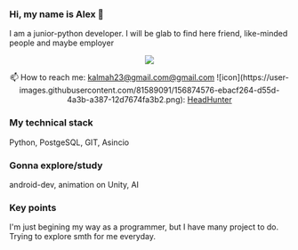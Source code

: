 ### Hi, my name is Alex 👋
I am a junior-python developer. I will be glab to find here friend, like-minded people and maybe employer

<p align='center'>
   <a href="https://t.me/Clamator">
       <img src="https://img.shields.io/badge/Telegram-2CA5E0?style=for-the-badge&logo=telegram&logoColor=white"/>
   </a>
<p align='center'>
   📫 How to reach me: <a href='mailto:kalmah23@gmail.com'>kalmah23@gmail.com@gmail.com</a>
   ![icon](https://user-images.githubusercontent.com/81589091/156874576-ebacf264-d55d-4a3b-a387-12d7674fa3b2.png): <a href='https://hh.ru/resume/d7004044ff09bc7cc80039ed1f38646d596769'>HeadHunter</a>

</p>

### My technical stack
Python, PostgeSQL, GIT, Asincio

### Gonna explore/study
android-dev, animation on Unity, AI

### Key points
I'm just begining my way as a programmer, but I have many project to do. Trying to explore smth for me everyday. 

<!--
**Clamator/Clamator** is a ✨ _special_ ✨ repository because its `README.md` (this file) appears on your GitHub profile.

Here are some ideas to get you started:

- 🔭 I’m currently working on ...
- 🌱 I’m currently learning ...
- 👯 I’m looking to collaborate on ...
- 🤔 I’m looking for help with ...
- 💬 Ask me about ...
- 📫 How to reach me: ...
- 😄 Pronouns: ...
- ⚡ Fun fact: ...
-->
